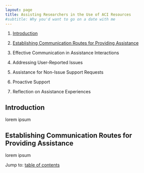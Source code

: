 ```yaml
---
layout: page
title: Assisting Researchers in the Use of ACI Resources
#subtitle: Why you'd want to go on a date with me
---
```


<a name="toc"></a>
1. [Introduction](#introduction)

2. [Establishing Communication Routes for Providing Assistance](#routes)

3. Effective Communication in Assistance Interactions

4. Addressing User-Reported Issues

5. Assistance for Non-Issue Support Requests

6. Proactive Support

7. Reflection on Assistance Experiences

<a name="introduction"></a>
<h2> Introduction</h2>

lorem ipsum

<a name="routes"></a>
<h2>Establishing Communication Routes for Providing Assistance</h2>

lorem ipsum

Jump to: [table of contents](#toc)
